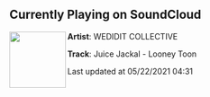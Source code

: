 ## Currently Playing on SoundCloud

[<img align="left" width="100" src="https://i1.sndcdn.com/artworks-000249054760-dxrcos-t500x500.jpg">](https://soundcloud.com/wedidit-collective/juice-jackal-looney-toon?in=saxurn/sets/fat-planet)

**Artist**: WEDIDIT COLLECTIVE 

**Track**: Juice Jackal - Looney Toon

Last updated at 05/22/2021 04:31
